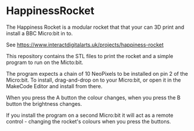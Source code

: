 # HappinessRocket
 
 The Happiness Rocket is a modular rocket that that your can 3D print and install a BBC Micro:bit in to.
 
 See https://www.interactdigitalarts.uk/projects/happiness-rocket
 
 This repository contains the STL files to print the rocket and a simple program to run on the Micto:bit.

 The program expects a chain of 10 NeoPixels to be installed on pin 2 of the Micro:bit. To install, drag-and-drop on to your Micro:bit, or open it in the MakeCode Editor and install from there.

 When you press the A button the colour changes, when you press the B button the brightness changes.

 If you install the program on a second Micro:bit it will act as a remote control - changing the rocket's colours when you press the buttons.
